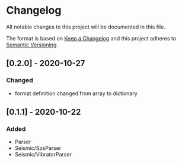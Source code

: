 # Changelog
All notable changes to this project will be documented in this file.

The format is based on [Keep a Changelog](http://keepachangelog.com/en/1.0.0/)
and this project adheres to [Semantic Versioning](http://semver.org/spec/v2.0.0.html).

## [0.2.0] - 2020-10-27
### Changed
- format definition changed from array to dictionary

## [0.1.1] - 2020-10-22
### Added
- Parser
- Seismic/SpsParser
- Seismic/VibratorParser

